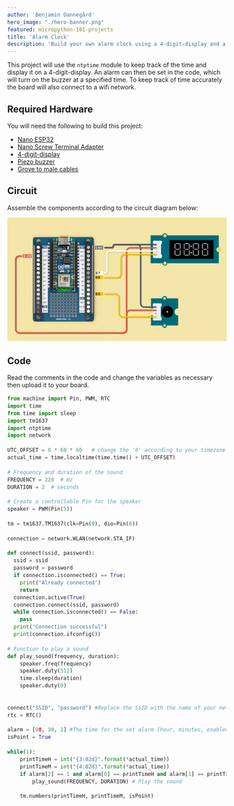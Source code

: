 ```yaml
---
author: 'Benjamin Dannegård'
hero_image: "./hero-banner.png"
featured: micropython-101-projects
title: 'Alarm Clock'
description: 'Build your own alarm clock using a 4-digit-display and a buzzer to get you out of bed.'
---
```



This project will use the `ntptime` module to keep track of the time and display it on a 4-digit-display. An alarm can then be set in the code, which will turn on the buzzer at a specified time. To keep track of time accurately the board will also connect to a wifi network.

## Required Hardware

You will need the following to build this project:

- [Nano ESP32](https://store.arduino.cc/products/nano-esp32)
- [Nano Screw Terminal Adapter](https://store.arduino.cc/products/nano-screw-terminal)
- [4-digit-display](https://store.arduino.cc/products/grove-4-digit-display)
- [Piezo buzzer](https://store.arduino.cc/products/grove-buzzer-piezo)
- [Grove to male cables](https://store.arduino.cc/products/grove-4-pin-male-to-grove-4-pin-cable-5-pcs)

## Circuit

Assemble the components according to the circuit diagram below:

![Circuit for the alarm clock](assets/alarm-clock.png)

## Code

Read the comments in the code and change the variables as necessary then upload it to your board.

```python
from machine import Pin, PWM, RTC
import time
from time import sleep
import tm1637
import ntptime
import network

UTC_OFFSET = 0 * 60 * 60   # change the '0' according to your timezone
actual_time = time.localtime(time.time() + UTC_OFFSET)

# Frequency and duration of the sound
FREQUENCY = 220  # Hz
DURATION = 2  # seconds

# Create a controllable Pin for the speaker
speaker = PWM(Pin(5))

tm = tm1637.TM1637(clk=Pin(9), dio=Pin(8))

connection = network.WLAN(network.STA_IF)

def connect(ssid, password):
  ssid = ssid
  password = password
  if connection.isconnected() == True:
    print("Already connected")
    return
  connection.active(True)
  connection.connect(ssid, password)
  while connection.isconnected() == False:
    pass
  print("Connection successful")
  print(connection.ifconfig())

# Function to play a sound
def play_sound(frequency, duration):
    speaker.freq(frequency)
    speaker.duty(512)
    time.sleep(duration)
    speaker.duty(0)


connect("SSID", "password") #Replace the SSID with the name of your network and password with the networks password
rtc = RTC()

alarm = [08, 30, 1] #The time for the set alarm [hour, minutes, enabled status(1=true)]
isPoint = True

while(1):
    printTimeH = int("{3:02d}".format(*actual_time))
    printTimeM = int("{4:02d}".format(*actual_time))
    if alarm[2] == 1 and alarm[0] == printTimeH and alarm[1] == printTimeM:
        play_sound(FREQUENCY, DURATION) # Play the sound
    
    tm.numbers(printTimeH, printTimeM, isPoint)
```
